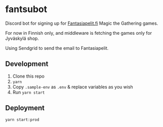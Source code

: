 # fantsubot

Discord bot for signing up for [Fantasiapelit.fi](http://fantasiapelit.fi) Magic the Gathering games.

For now in Finnish only, and middleware is fetching the games only for Jyväskylä shop.

Using Sendgrid to send the email to Fantasiapelit.

## Development

1. Clone this repo
2. `yarn`
3. Copy `.sample-env` as `.env` & replace variables as you wish
4. Run `yarn start`

## Deployment

`yarn start:prod`
